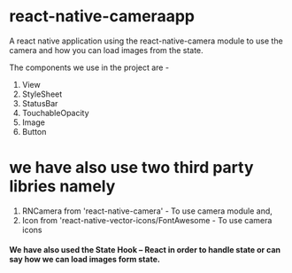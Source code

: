 # react-native-cameraapp
A react native application using the react-native-camera module to use the camera and how you can load images from the state.

The components we use in the project are -
1. View
2. StyleSheet
3. StatusBar
4. TouchableOpacity
5. Image
6. Button
 
# we have also use two third party libries namely
1. RNCamera from 'react-native-camera' - To use camera module and,
2. Icon from 'react-native-vector-icons/FontAwesome - To use camera icons

<h4>We have also used the State Hook – React in order to handle state or can say how we can load images form state.</h4>
